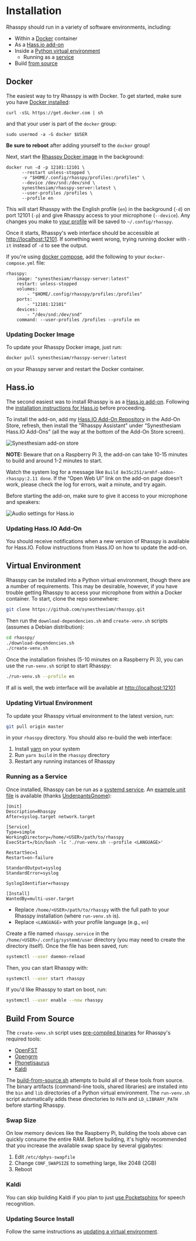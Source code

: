 # Installation

Rhasspy should run in a variety of software environments, including:

* Within a [Docker](#docker) container
* As a [Hass.io add-on](#hassio)
* Inside a [Python virtual environment](#virtual-environment)
    * Running as a [service](#running-as-a-service)
* Build [from source](#build-from-source)

## Docker

The easiest way to try Rhasspy is with Docker. To get started, make sure you have [Docker installed](https://docs.docker.com/install/):

    curl -sSL https://get.docker.com | sh

and that your user is part of the `docker` group:

    sudo usermod -a -G docker $USER

**Be sure to reboot** after adding yourself to the `docker` group!

Next, start the [Rhasspy Docker image](https://hub.docker.com/r/synesthesiam/rhasspy-server) in the background:

    docker run -d -p 12101:12101 \
          --restart unless-stopped \
          -v "$HOME/.config/rhasspy/profiles:/profiles" \
          --device /dev/snd:/dev/snd \
          synesthesiam/rhasspy-server:latest \
          --user-profiles /profiles \
          --profile en

This will start Rhasspy with the English profile (`en`) in the background (`-d`) on port 12101 (`-p`) and give Rhasspy access to your microphone (`--device`). Any changes you make to [your profile](profiles.md) will be saved to `~/.config/rhasspy`.

Once it starts, Rhasspy's web interface should be accessible at [http://localhost:12101](http://localhost:12101). If something went wrong, trying running docker with `-it` instead of `-d` to see the output.

If you're using [docker compose](https://docs.docker.com/compose/), add the following to your `docker-compose.yml` file:

    rhasspy:
        image: "synesthesiam/rhasspy-server:latest"
        restart: unless-stopped
        volumes:
            - "$HOME/.config/rhasspy/profiles:/profiles"
        ports:
            - "12101:12101"
        devices:
            - "/dev/snd:/dev/snd"
        command: --user-profiles /profiles --profile en
        
### Updating Docker Image

To update your Rhasspy Docker image, just run:

```bash
docker pull synesthesiam/rhasspy-server:latest
```
on your Rhasspy server and restart the Docker container.

## Hass.io

The second easiest was to install Rhasspy is as a [Hass.io add-on](https://www.home-assistant.io/addons/). Following the [installation instructions for Hass.io](https://www.home-assistant.io/hassio/installation/) before proceeding.

To install the add-on, add my [Hass.IO Add-On Repository](https://github.com/synesthesiam/hassio-addons) in the Add-On Store, refresh, then install the "Rhasspy Assistant" under “Synesthesiam Hass.IO Add-Ons” (all the way at the bottom of the Add-On Store screen).

![Synesthesiam add-on store](img/hass-io-store.png)

**NOTE:** Beware that on a Raspberry Pi 3, the add-on can take 10-15 minutes to build and around 1-2 minutes to start.

Watch the system log for a message like `Build 8e35c251/armhf-addon-rhasspy:2.11 done`. If the “Open Web UI” link on the add-on page doesn’t work, please check the log for errors, wait a minute, and try again.

Before starting the add-on, make sure to give it access to your microphone and speakers:

![Audio settings for Hass.io](img/hass-io-audio.png)

### Updating Hass.IO Add-On

You should receive notifications when a new version of Rhasspy is available for Hass.IO. Follow instructions from Hass.IO on how to update the add-on.

## Virtual Environment

Rhasspy can be installed into a Python virtual environment, though there are a number of requirements. This may be desirable, however, if you have trouble getting Rhasspy to access your microphone from within a Docker container. To start, clone the repo somewhere:

```bash
git clone https://github.com/synesthesiam/rhasspy.git
```

Then run the `download-dependencies.sh` and `create-venv.sh` scripts (assumes a Debian distribution):

```bash
cd rhasspy/
./download-dependencies.sh
./create-venv.sh
```

Once the installation finishes (5-10 minutes on a Raspberry Pi 3), you can use the `run-venv.sh` script to start Rhasspy:

```bash
./run-venv.sh --profile en
```

If all is well, the web interface will be available at [http://localhost:12101](http://localhost:12101)

### Updating Virtual Environment

To update your Rhasspy virtual environment to the latest version, run:

```bash
git pull origin master
```

in your `rhasspy` directory. You should also re-build the web interface:

1. Install [yarn](https://yarnpkg.com) on your system
2. Run `yarn build` in the `rhasspy` directory
3. Restart any running instances of Rhasspy

### Running as a Service

Once installed, Rhasspy can be run as a [systemd service](https://systemd.io/). An [example unit file](https://github.com/synesthesiam/rhasspy/blob/master/etc/rhasspy.service) is available (thanks [UnderpantsGnome](https://github.com/UnderpantsGnome)):

```
[Unit]
Description=Rhasspy
After=syslog.target network.target

[Service]
Type=simple
WorkingDirectory=/home/<USER>/path/to/rhasspy
ExecStart=/bin/bash -lc './run-venv.sh --profile <LANGUAGE>'

RestartSec=1
Restart=on-failure

StandardOutput=syslog
StandardError=syslog

SyslogIdentifier=rhasspy

[Install]
WantedBy=multi-user.target
```

* Replace `/home/<USER>/path/to/rhasspy` with the full path to your Rhasspy installation (where `run-venv.sh` is).
* Replace `<LANGUAGE>` with your profile language (e.g., `en`)

Create a file named `rhasspy.service` in the `/home/<USER>/.config/systemd/user` directory (you may need to create the directory itself). Once the file has been saved, run:

```bash
systemctl --user daemon-reload
```

Then, you can start Rhasspy with:

```bash
systemctl --user start rhasspy
```

If you'd like Rhasspy to start on boot, run:

```bash
systemctl --user enable --now rhasspy
```

## Build From Source

The `create-venv.sh` script uses [pre-compiled binaries](https://github.com/synesthesiam/rhasspy/releases/tag/v2.0) for Rhasspy's required tools:

* [OpenFST](https://www.openfst.org)
* [Opengrm](http://www.opengrm.org/twiki/bin/view/GRM/NGramLibrary)
* [Phonetisaurus](https://github.com/AdolfVonKleist/Phonetisaurus)
* [Kaldi](https://kaldi-asr.org)

The [build-from-source.sh](https://github.com/synesthesiam/rhasspy/blob/master/build-from-source.sh) attempts to build all of these tools from source. The binary artifacts (command-line tools, shared libraries) are installed into the `bin` and `lib` directories of a Python virtual environment. The `run-venv.sh` script automatically adds these directories to `PATH` and `LD_LIBRARY_PATH` before starting Rhasspy.

### Swap Size

On low memory devices like the Raspberry Pi, building the tools above can quickly consume the entire RAM. Before building, it's highly recommended that you increase the available swap space by several gigabytes:

1. Edit `/etc/dphys-swapfile`
2. Change `CONF_SWAPSIZE` to something large, like 2048 (2GB)
3. Reboot

### Kaldi

You can skip building Kaldi if you plan to just [use Pocketsphinx](speech-to-text.md#pocketsphinx) for speech recognition.

### Updating Source Install

Follow the same instructions as [updating a virtual environment](#updating-virtual-environment).


